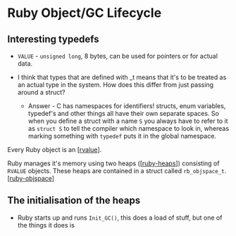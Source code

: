# Ruby Object/GC Lifecycle

## Interesting typedefs

* `VALUE` - `unsigned long`, 8 bytes, can be used for pointers or for actual
  data.

* I think that types that are defined with _t means that it's to be treated as
  an actual type in the system. How does this differ from just passing around a
  struct?
    * Answer - C has namespaces for identifiers! structs, enum variables,
      typedef's and other things all have their own separate spaces. So when you
      define a struct with a name `S` you always have to refer to it as `struct
      S` to tell the compiler which namespace to look in, whereas marking
      something with `typedef` puts it in the global namespace.

Every Ruby object is an [[rvalue]].

Ruby manages it's memory using two heaps ([[ruby-heaps]]) consisting of `RVALUE`
objects. These heaps are contained in a struct called `rb_objspace_t`.
[[ruby-objspace]]

## The initialisation of the heaps

* Ruby starts up and runs `Init_GC()`, this does a load of stuff, but one of the things it does is


[//begin]: # "Autogenerated link references for markdown compatibility"
[rvalue]: rvalue "Rvalue"
[ruby-heaps]: ruby-heaps "Ruby Heaps"
[ruby-objspace]: ruby-objspace "Ruby Objspace"
[//end]: # "Autogenerated link references"